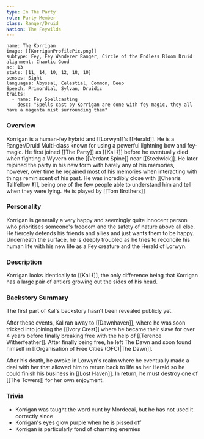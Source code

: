 ```yaml
---
type: In The Party
role: Party Member
class: Ranger/Druid
Nation: The Feywilds
---
```


```statblock
name: The Korrigan
image: [[KorriganProfilePic.png]]
subtype: Fey, Fey Wanderer Ranger, Circle of the Endless Bloom Druid
alignment: Chaotic Good
ac: 13
stats: [11, 14, 10, 12, 18, 10]
senses: Sight
languages: Abyssal, Celestial, Common, Deep Speech, Primordial, Sylvan, Druidic
traits:
  - name: Fey Spellcasting
    desc: "Spells cast by Korrigan are done with fey magic, they all have a magenta mist surrounding them"
```
### Overview
Korrigan is a human-fey hybrid and [[Lorwyn]]'s [[Herald]]. He is a Ranger/Druid Multi-class known for using a powerful lightning bow and fey-magic. He first joined [[The Party]] as [[Kal ‡]] before he eventually died when fighting a Wyvern on the [[Verdant Spine]] near [[Steelwick]]. He later rejoined the party in his new form with barely any of his memories, however, over time he regained most of his memories when interacting with things reminiscent of his past. He was incredibly close with [[Chenris Tallfellow ‡]], being one of the few people able to understand him and tell when they were lying. He is played by [[Tom Brothers]]

### Personality 
Korrigan is generally a very happy and seemingly quite innocent person who prioritises someone's freedom and the safety of nature above all else. He fiercely defends his friends and allies and just wants them to be happy. Underneath the surface, he is deeply troubled as he tries to reconcile his human life with his new life as a Fey creature and the Herald of Lorwyn.  

### Description
Korrigan looks identically to [[Kal ‡]], the only difference being that Korrigan has a large pair of antlers growing out the sides of his head.

### Backstory Summary
The first part of Kal's backstory hasn't been revealed publicly yet. 

After these events, Kal ran away to [[Dawnhaven]], where he was soon tricked into joining the [[Ivory Crest]] where he became their slave for over 4 years before finally breaking free with the help of [[Terence Witherfeather]]. After finally being free, he left The Dawn and soon found himself in [[Organisation of Free Cities (OFC)|The Dawn]].

After his death, he awoke in Lorwyn's realm where he eventually made a deal with her that allowed him to return back to life as her Herald so he could finish his business in [[Lost Haven]]. In return, he must destroy one of [[The Towers]] for her own enjoyment.

### Trivia
- Korrigan was taught the word cunt by Mordecai, but he has not used it correctly since
- Korrigan's eyes glow purple when he is pissed off
- Korrigan is particularly fond of charming enemies  